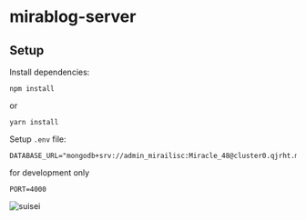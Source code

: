 # mirablog-server
## Setup
Install dependencies:
```
npm install
```
or
```
yarn install
```

Setup `.env` file:
```
DATABASE_URL="mongodb+srv://admin_mirailisc:Miracle_48@cluster0.qjrht.mongodb.net/Test"
```
for development only
```
PORT=4000
```
![suisei](https://img.4gamers.com.tw/news-image/ab9d309c-fb96-4ce2-bf71-03f7694ec528.jpg)
